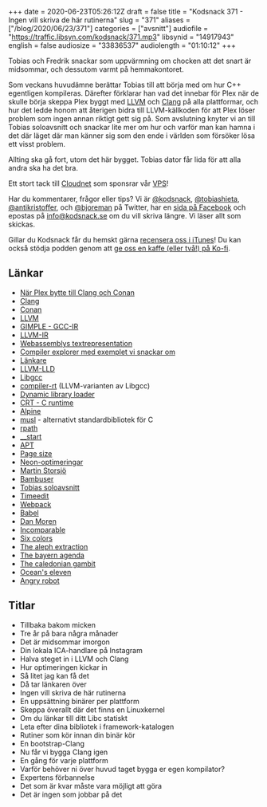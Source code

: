 +++
date = 2020-06-23T05:26:12Z
draft = false
title = "Kodsnack 371 - Ingen vill skriva de här rutinerna"
slug = "371"
aliases = ["/blog/2020/06/23/371"]
categories = ["avsnitt"]
audiofile = "https://traffic.libsyn.com/kodsnack/371.mp3"
libsynid = "14917943"
english = false
audiosize = "33836537"
audiolength = "01:10:12" 
+++

Tobias och Fredrik snackar som uppvärmning om chocken att det snart är midsommar, och dessutom varmt på hemmakontoret.

Som veckans huvudämne berättar Tobias till att börja med om hur C++ egentligen kompileras. Därefter förklarar han vad det innebar för Plex när de skulle börja skeppa Plex byggt med [LLVM](https://en.wikipedia.org/wiki/LLVM) och [Clang](https://en.wikipedia.org/wiki/Clang) på alla plattformar, och hur det ledde honom att återigen bidra till LLVM-källkoden för att Plex löser problem som ingen annan riktigt gett sig på. Som avslutning knyter vi an till Tobias soloavsnitt och snackar lite mer om hur och varför man kan hamna i det där läget där man känner sig som den ende i världen som försöker lösa ett visst problem.

Allting ska gå fort, utom det här bygget. Tobias dator får lida för att alla andra ska ha det bra.

Ett stort tack till [Cloudnet](http://www.cloudnet.se) som sponsrar vår [VPS](http://en.wikipedia.org/wiki/Virtual_private_server)!

Har du kommentarer, frågor eller tips? Vi är [@kodsnack](https://www.twitter.com/kodsnack), [@tobiashieta](https://www.twitter.com/tobiashieta), [@antikristoffer](https://www.twitter.com/antikristoffer), och [@bjoreman](https://www.twitter.com/bjoreman) på Twitter, har en [sida på Facebook](https://www.facebook.com/kodsnack) och epostas på [info@kodsnack.se](mailto:info@kodsnack.se) om du vill skriva längre. Vi läser allt som skickas.

Gillar du Kodsnack får du hemskt gärna [recensera oss i iTunes](http://itunes.apple.com/se/podcast/kodsnack/id561631498?l=en)! Du kan också stödja podden genom att <a href="https://ko-fi.com/kodsnack" rel="payment">ge oss en kaffe (eller två!) på Ko-fi</a>.

## Länkar ##
* [När Plex bytte till Clang och Conan](https://kodsnack.se/296/)
* [Clang](https://en.wikipedia.org/wiki/Clang)
* [Conan](https://kodsnack.se/198/)
* [LLVM](https://en.wikipedia.org/wiki/LLVM)
* [GIMPLE - GCC-IR](https://gcc.gnu.org/wiki/GIMPLE)
* [LLVM-IR](https://hub.packtpub.com/introducing-llvm-intermediate-representation/)
* [Webassemblys textrepresentation](https://developer.mozilla.org/en-US/docs/WebAssembly/Understanding_the_text_format)
* [Compiler explorer med exemplet vi snackar om](https://godbolt.org/z/FwxTKk)
* [Länkare](https://en.wikipedia.org/wiki/Linker_%28computing%29)
* [LLVM-LLD](https://lld.llvm.org/)
* [Libgcc](https://wiki.osdev.org/Libgcc)
* [compiler-rt](https://compiler-rt.llvm.org/) (LLVM-varianten av Libgcc)
* [Dynamic library loader](http://www.yolinux.com/TUTORIALS/LibraryArchives-StaticAndDynamic.html)
* [CRT - C runtime](https://docs.microsoft.com/en-us/cpp/c-runtime-library/crt-library-features?view=vs-2019)
* [Alpine](https://en.wikipedia.org/wiki/Alpine_Linux)
* [musl](https://musl.libc.org/) - alternativt standardbibliotek för C
* [rpath](https://en.wikipedia.org/wiki/Rpath)
* [__start](http://www.muppetlabs.com/~breadbox/software/tiny/teensy.html)
* [APT](https://en.wikipedia.org/wiki/APT_%28software%29)
* [Page size](https://en.wikipedia.org/wiki/Page_%28computer_memory%29#Page_size_trade-off)
* [Neon-optimeringar](https://en.wikipedia.org/wiki/ARM_architecture#Advanced_SIMD_%28Neon%29)
* [Martin Storsjö](https://github.com/mstorsjo)
* [Bambuser](https://sv.wikipedia.org/wiki/Bambuser)
* [Tobias soloavsnitt](https://kodsnack.se/365/)
* [Timeedit](https://ww.timeedit.com/)
* [Webpack](https://webpack.js.org/)
* [Babel](https://babeljs.io/)
* [Dan Moren](https://dmoren.com/)
* [Incomparable](https://www.theincomparable.com/)
* [Six colors](https://sixcolors.com/)
* [The aleph extraction](https://dmoren.com/the-aleph-extraction/)
* [The bayern agenda](https://dmoren.com/the-bayern-agenda/)
* [The caledonian gambit](https://dmoren.com/the-caledonian-gambit/)
* [Ocean's eleven](https://en.wikipedia.org/wiki/Ocean%27s_Eleven)
* [Angry robot](https://www.angryrobotbooks.com/)

## Titlar ##
* Tillbaka bakom micken
* Tre år på bara några månader
* Det är midsommar imorgon
* Din lokala ICA-handlare på Instagram
* Halva steget in i LLVM och Clang
* Hur optimeringen kickar in
* Så litet jag kan få det
* Då tar länkaren över
* Ingen vill skriva de här rutinerna
* En uppsättning binärer per plattform
* Skeppa överallt där det finns en Linuxkernel
* Om du länkar till ditt Libc statiskt
* Leta efter dina bibliotek i framework-katalogen
* Rutiner som kör innan din binär kör
* En bootstrap-Clang
* Nu får vi bygga Clang igen
* En gång för varje plattform
* Varför behöver ni över huvud taget bygga er egen kompilator?
* Expertens förbannelse
* Det som är kvar måste vara möjligt att göra
* Det är ingen som jobbar på det